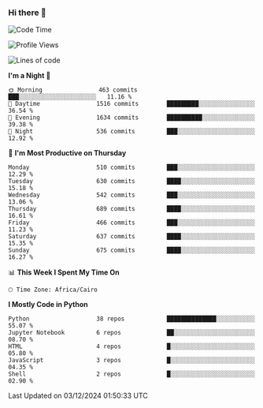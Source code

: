 ### Hi there 👋

<!--
**AMR-KELEG/AMR-KELEG** is a ✨ _special_ ✨ repository because its `README.md` (this file) appears on your GitHub profile.

Here are some ideas to get you started:

- 🔭 I’m currently working on ...
- 🌱 I’m currently learning ...
- 👯 I’m looking to collaborate on ...
- 🤔 I’m looking for help with ...
- 💬 Ask me about ...
- 📫 How to reach me: ...
- 😄 Pronouns: ...
- ⚡ Fun fact: ...
-->

<!--START_SECTION:waka-->
![Code Time](http://img.shields.io/badge/Code%20Time-0%20secs-blue)

![Profile Views](http://img.shields.io/badge/Profile%20Views-0-blue)

![Lines of code](https://img.shields.io/badge/From%20Hello%20World%20I%27ve%20Written-24.1%20million%20lines%20of%20code-blue)

**I'm a Night 🦉** 

```text
🌞 Morning                463 commits         ███░░░░░░░░░░░░░░░░░░░░░░   11.16 % 
🌆 Daytime                1516 commits        █████████░░░░░░░░░░░░░░░░   36.54 % 
🌃 Evening                1634 commits        ██████████░░░░░░░░░░░░░░░   39.38 % 
🌙 Night                  536 commits         ███░░░░░░░░░░░░░░░░░░░░░░   12.92 % 
```
📅 **I'm Most Productive on Thursday** 

```text
Monday                   510 commits         ███░░░░░░░░░░░░░░░░░░░░░░   12.29 % 
Tuesday                  630 commits         ████░░░░░░░░░░░░░░░░░░░░░   15.18 % 
Wednesday                542 commits         ███░░░░░░░░░░░░░░░░░░░░░░   13.06 % 
Thursday                 689 commits         ████░░░░░░░░░░░░░░░░░░░░░   16.61 % 
Friday                   466 commits         ███░░░░░░░░░░░░░░░░░░░░░░   11.23 % 
Saturday                 637 commits         ████░░░░░░░░░░░░░░░░░░░░░   15.35 % 
Sunday                   675 commits         ████░░░░░░░░░░░░░░░░░░░░░   16.27 % 
```


📊 **This Week I Spent My Time On** 

```text
🕑︎ Time Zone: Africa/Cairo
```

**I Mostly Code in Python** 

```text
Python                   38 repos            ██████████████░░░░░░░░░░░   55.07 % 
Jupyter Notebook         6 repos             ██░░░░░░░░░░░░░░░░░░░░░░░   08.70 % 
HTML                     4 repos             █░░░░░░░░░░░░░░░░░░░░░░░░   05.80 % 
JavaScript               3 repos             █░░░░░░░░░░░░░░░░░░░░░░░░   04.35 % 
Shell                    2 repos             █░░░░░░░░░░░░░░░░░░░░░░░░   02.90 % 
```




 Last Updated on 03/12/2024 01:50:33 UTC
<!--END_SECTION:waka-->
